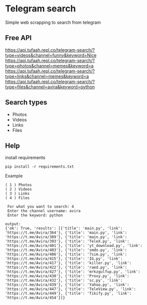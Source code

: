 # Telegram search
Simple web scrapping to search from telegram

## Free API
https://api.tufaah.repl.co/telegram-search/?type=videos&channel=funny&keyword=Nice
https://api.tufaah.repl.co/telegram-search/?type=photos&channel=memes&keyword=a
https://api.tufaah.repl.co/telegram-search/?type=links&channel=memes&keyword=a
https://api.tufaah.repl.co/telegram-search/?type=files&channel=avira&keyword=python

## Search types
- Photos 
- Videos
- Links
- Files

## Help

install requirements
```
pip install -r requirements.txt
```

Example
```
( 1 ) Photos
( 2 ) Videos
( 3 ) Links
( 4 ) Files

 For what you want to search: 4
 Enter the channel username: avira
 Enter the keyword: python

output:
{'ok': True, 'results': [{'title': 'main.py', 'link': 'https://t.me/Avira/364'}, {'title': 'main.py', 'link': 'https://t.me/Avira/389'}, {'title': 'main.py', 'link': 'https://t.me/Avira/393'}, {'title': 'TeleX.py', 'link': 'https://t.me/Avira/401'}, {'title': 'yt_download.py', 'link': 'https://t.me/Avira/403'}, {'title': 'smdo.py', 'link': 'https://t.me/Avira/406'}, {'title': '7sim.py', 'link': 'https://t.me/Avira/415'}, {'title': 'IG.py', 'link': 'https://t.me/Avira/417'}, {'title': 'killer.py', 'link': 'https://t.me/Avira/422'}, {'title': 'raed.py', 'link': 'https://t.me/Avira/427'}, {'title': 'mrkzgulfup.py', 'link': 'https://t.me/Avira/430'}, {'title': 'Proxy.py', 'link': 'https://t.me/Avira/432'}, {'title': 'sc.py', 'link': 'https://t.me/Avira/439'}, {'title': 'Yahoo.py', 'link': 'https://t.me/Avira/447'}, {'title': 'TeleView.py', 'link': 'https://t.me/Avira/449'}, {'title': 'Tikify.py', 'link': 'https://t.me/Avira/454'}]}
```
